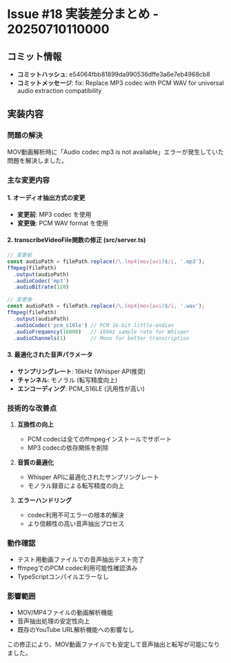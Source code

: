 # Issue #18 実装差分まとめ - 20250710110000

## コミット情報
- **コミットハッシュ**: e54064fbb81899da990536dffe3a6e7eb4968cb8
- **コミットメッセージ**: fix: Replace MP3 codec with PCM WAV for universal audio extraction compatibility

## 実装内容

### 問題の解決
MOV動画解析時に「Audio codec mp3 is not available」エラーが発生していた問題を解決しました。

### 主な変更内容

#### 1. オーディオ抽出方式の変更
- **変更前**: MP3 codec を使用
- **変更後**: PCM WAV format を使用

#### 2. transcribeVideoFile関数の修正 (src/server.ts)
```typescript
// 変更前
const audioPath = filePath.replace(/\.(mp4|mov|avi)$/i, '.mp3');
ffmpeg(filePath)
  .output(audioPath)
  .audioCodec('mp3')
  .audioBitrate(128)

// 変更後
const audioPath = filePath.replace(/\.(mp4|mov|avi)$/i, '.wav');
ffmpeg(filePath)
  .output(audioPath)
  .audioCodec('pcm_s16le') // PCM 16-bit little-endian
  .audioFrequency(16000)   // 16kHz sample rate for Whisper
  .audioChannels(1)        // Mono for better transcription
```

#### 3. 最適化された音声パラメータ
- **サンプリングレート**: 16kHz (Whisper API推奨)
- **チャンネル**: モノラル (転写精度向上)
- **エンコーディング**: PCM_S16LE (汎用性が高い)

### 技術的な改善点

1. **互換性の向上**
   - PCM codecは全てのffmpegインストールでサポート
   - MP3 codecの依存関係を削除

2. **音質の最適化**
   - Whisper APIに最適化されたサンプリングレート
   - モノラル録音による転写精度の向上

3. **エラーハンドリング**
   - codec利用不可エラーの根本的解決
   - より信頼性の高い音声抽出プロセス

### 動作確認
- テスト用動画ファイルでの音声抽出テスト完了
- ffmpegでのPCM codec利用可能性確認済み
- TypeScriptコンパイルエラーなし

### 影響範囲
- MOV/MP4ファイルの動画解析機能
- 音声抽出処理の安定性向上
- 既存のYouTube URL解析機能への影響なし

この修正により、MOV動画ファイルでも安定して音声抽出と転写が可能になりました。